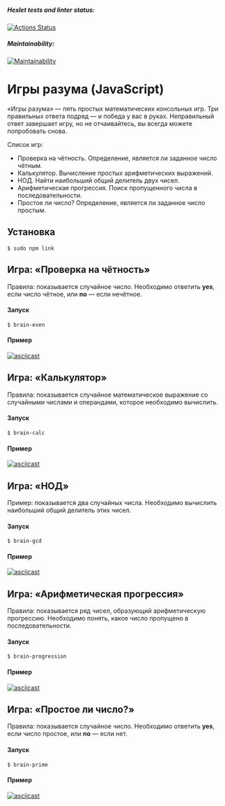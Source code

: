##### Hexlet tests and linter status:
[![Actions Status](https://github.com/warmmark/frontend-project-44/actions/workflows/hexlet-check.yml/badge.svg)](https://github.com/warmmark/frontend-project-44/actions)
##### Maintainability:
[![Maintainability](https://api.codeclimate.com/v1/badges/7a7f169d4f50d5d0b608/maintainability)](https://codeclimate.com/github/warmmark/frontend-project-44/maintainability)

# Игры разума (JavaScript)

«Игры разума» — пять простых математических консольных игр. Три правильных ответа подряд — и победа у вас в руках. Неправильный ответ завершает игру, но не отчаивайтесь, вы всегда можете попробовать снова.

Список игр:
- Проверка на чётность. Определение, является ли заданное число чётным.
- Калькулятор. Вычисление простых арифметических выражений.
- НОД. Найти наибольший общий делитель двух чисел.
- Арифметическая прогрессия. Поиск пропущенного числа в последовательности.
- Простое ли число? Определение, является ли заданное число простым.

## Установка

```
$ sudo npm link 
```

## Игра: «Проверка на чётность»

Правила: показывается случайное число. Необходимо ответить **yes**, если число чётное, или **no** — если нечётное.

#### Запуск

```
$ brain-even
```  

#### Пример

[![asciicast](https://asciinema.org/a/qPD4SX2E83TpP4UdZDpJ6a2sS.svg)](https://asciinema.org/a/qPD4SX2E83TpP4UdZDpJ6a2sS)

## Игра: «Калькулятор»

Правила: показывается случайное математическое выражение со случайными числами и операндами, которое необходимо вычислить.

#### Запуск

```
$ brain-calc
```  

#### Пример

[![asciicast](https://asciinema.org/a/qDzn7PIS1oIRbK8ZCqS7z4uFX.svg)](https://asciinema.org/a/qDzn7PIS1oIRbK8ZCqS7z4uFX)

## Игра: «НОД»

Пример: показывается два случайных числа. Необходимо вычислить наибольший общий делитель этих чисел.

#### Запуск

```
$ brain-gcd
```  

#### Пример

[![asciicast](https://asciinema.org/a/SWHVxis1DB8mSQrCG9WuDlgQd.svg)](https://asciinema.org/a/SWHVxis1DB8mSQrCG9WuDlgQd)

## Игра: «Арифметическая прогрессия»

Правила: показывается ряд чисел, образующий арифметическую прогрессию. Необходимо понять, какое число пропущено в последовательности.

#### Запуск

```
$ brain-progression
```  

#### Пример

[![asciicast](https://asciinema.org/a/WhMN58uuRAeqaZlAy2SUo5ipS.svg)](https://asciinema.org/a/WhMN58uuRAeqaZlAy2SUo5ipS)

## Игра: «Простое ли число?»

Правила: показывается случайное число. Необходимо ответить **yes**, если число простое, или **no** — если нет.

#### Запуск

```
$ brain-prime
```  

#### Пример

[![asciicast](https://asciinema.org/a/bmLQlWjDrdtrAFzY57UX3hZLB.svg)](https://asciinema.org/a/bmLQlWjDrdtrAFzY57UX3hZLB)